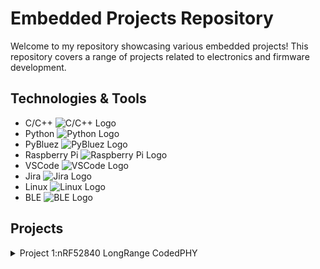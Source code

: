 # Embedded Projects Repository

Welcome to my repository showcasing various embedded projects! This repository covers a range of projects related to electronics and firmware development.

## Technologies & Tools

- C/C++ ![C/C++ Logo](https://img.shields.io/badge/C++-00599C?style=for-the-badge&logo=c%2B%2B&logoColor=white)
- Python ![Python Logo](https://img.shields.io/badge/Python-3776AB?style=for-the-badge&logo=python&logoColor=white)
- PyBluez ![PyBluez Logo](https://img.shields.io/badge/PyBluez-0082FC?style=for-the-badge&logo=python&logoColor=white)
- Raspberry Pi ![Raspberry Pi Logo](https://img.shields.io/badge/Raspberry_Pi-A22846?style=for-the-badge&logo=raspberry-pi&logoColor=white)
- VSCode ![VSCode Logo](https://img.shields.io/badge/VSCode-007ACC?style=for-the-badge&logo=visual-studio-code&logoColor=white)
- Jira ![Jira Logo](https://img.shields.io/badge/Jira-0052CC?style=for-the-badge&logo=jira&logoColor=white)
- Linux ![Linux Logo](https://img.shields.io/badge/Linux-FCC624?style=for-the-badge&logo=linux&logoColor=black)
- BLE ![BLE Logo](https://img.shields.io/badge/BLE-0082FC?style=for-the-badge&logo=bluetooth&logoColor=white)


## Projects

<details>
<summary>Project 1:nRF52840 LongRange CodedPHY </summary>

```markdown
# Project 1: Smart Home Automation

Description of the Smart Home Automation project.
...

</details>

<details>
<summary>Project 2: IoT Weather Station</summary>

# Project 2: IoT Weather Station

Description of the IoT Weather Station project.

...
</details>
